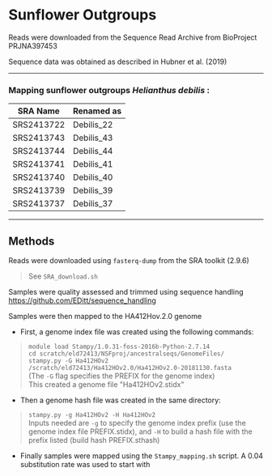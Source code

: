 # Sunflower Outgroups

Reads were downloaded from the Sequence Read Archive from BioProject PRJNA397453

Sequence data was obtained as described in Hubner et al. (2019)

---

### Mapping sunflower outgroups _Helianthus debilis_ :

| SRA Name  | Renamed as |
|-----------| ---------- |
|SRS2413722 | Debilis_22 |
|SRS2413743 | Debilis_43 |
|SRS2413744 | Debilis_44 |
|SRS2413741 | Debilis_41 |
|SRS2413740 | Debilis_40 |
|SRS2413739 | Debilis_39 |
|SRS2413737 | Debilis_37 |

---

## Methods

Reads were downloaded using `fasterq-dump` from the SRA toolkit (2.9.6)
> See `SRA_download.sh`

Samples were quality assessed and trimmed using sequence handling https://github.com/EDitt/sequence_handling

Samples were then mapped to the HA412Hov.2.0 genome
- First, a genome index file was created using the following commands:
> `module load Stampy/1.0.31-foss-2016b-Python-2.7.14`  
`cd scratch/eld72413/NSFproj/ancestralseqs/GenomeFiles/`  
`stampy.py -G Ha412HOv2 /scratch/eld72413/Ha412HOv2.0/Ha412HOv2.0-20181130.fasta`  
(The `-G` flag specifies the PREFIX for the genome index)  
This created a genome file "Ha412HOv2.stidx"  
- Then a genome hash file was created in the same directory:  
> `stampy.py -g Ha412HOv2 -H Ha412HOv2`   
>Inputs needed are `-g` to specify the genome index prefix (use the genome index file PREFIX.stidx),
and `-H` to build a hash file with the prefix listed (build hash PREFIX.sthash)
- Finally samples were mapped using the `Stampy_mapping.sh` script. A 0.04 substitution rate was used to start with
